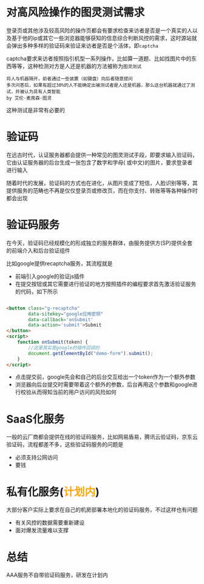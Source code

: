 # 对高风险操作的图灵测试需求

登录页或其他涉及较高风险的操作页都会有要求检查来访者是否是一个真实的人以及基于他的ip或其它一些浏览器能够获知的信息综合判断风控的需求，这时源站就会弹出多种多样的验证码来验证来访者是否是个活体，即`captcha`

captcha要求来访者按照指引机型一系列操作，比如算一道题、比如找图片中的东西等等，这种检测对方是人还是机器的方法被称为`图灵测试`

```
将人与机器隔开，前者通过一些装置（如键盘）向后者随意提问
多次问答后，如果有超过30%的人不能确定出被测试者是人还是机器，那么这台机器就通过了测试，并被认为具有人类智能
by 艾伦·麦席森·图灵
```

这种测试是非常有必要的

# 验证码

在远古时代，认证服务器都会提供一种常见的图灵测试手段，即要求输入验证码，它由认证服务器的后台生成一张包含了数字和字母(
或中文)的图片，要求登录者进行输入

随着时代的发展，验证码的方式也在进化，从图片变成了短信，人脸识别等等，其提供服务的范畴也不再是仅仅登录页或修改页，而在你支付、转账等等各种操作时都会出现

# 验证码服务

在今天，验证码已经规模化的形成独立的服务群体，由服务提供方(SP)提供全套的前端介入和后台验证组件

比如google提供recaptcha服务，其流程就是

* 前端引入google的验证js插件
* 在提交按钮或其它需要进行验证的地方按照插件的编程要求首先激活验证服务的代码，如下所示

```html

<button class="g-recaptcha"
        data-sitekey="google应用密钥"
        data-callback='onSubmit'
        data-action='submit'>Submit
</button>
<script>
    function onSubmit(token) {
        //这里其实是google的插件回调的
        document.getElementById("demo-form").submit();
    }
</script>
```

* 点击提交前，google先会和自己的后台交互给出一个token作为一个额外参数
* 浏览器向后台提交时需要带着这个额外的参数，后台再用这个参数和google进行校验从而得知当前的用户访问的风险如何

# SaaS化服务

一般的云厂商都会提供在线的验证码服务，比如网易盾易，腾讯云验证码，京东云验证码，流程都差不多，这些验证码服务的问题是

* 必须支持公网访问
* 要钱

# 私有化服务(<font color=orange>计划内</font>)

大部分客户实际上要求在自己的机房部署本地化的验证码服务，不过这样也有问题

* 有关风控的数据需要重新建设
* 面对爆发流量难以支撑

# 总结

AAA服务不自带验证码服务，研发在计划内

